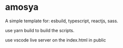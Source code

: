 # amosya


A simple template for: esbuild, typescript, reactjs, sass.

use yarn build to build the scripts.

use vscode live server on the index.html in public